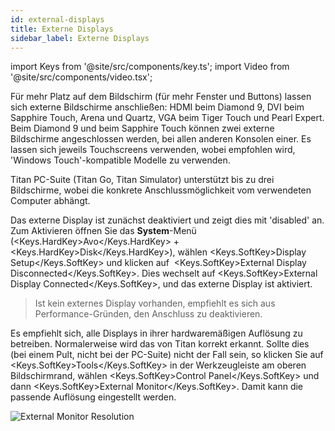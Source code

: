 ```yaml
---
id: external-displays
title: Externe Displays
sidebar_label: Externe Displays
---
```


import Keys from '@site/src/components/key.ts';
import Video from '@site/src/components/video.tsx';

Für mehr Platz auf dem Bildschirm (für mehr Fenster und Buttons) lassen
sich externe Bildschirme anschließen: HDMI beim Diamond 9, DVI beim Sapphire Touch, 
Arena und Quartz, VGA beim Tiger Touch und Pearl Expert. Beim Diamond 9 und beim Sapphire Touch 
können zwei externe Bildschirme angeschlossen werden, bei allen anderen Konsolen einer. Es lassen 
sich jeweils Touchscreens verwenden, wobei empfohlen wird, 'Windows Touch'-kompatible
Modelle zu verwenden.

Titan PC-Suite (Titan Go, Titan Simulator) unterstützt bis zu drei 
Bildschirme, wobei die konkrete Anschlussmöglichkeit vom verwendeten 
Computer abhängt.

Das externe Display ist zunächst deaktiviert und zeigt dies mit
'disabled' an. Zum Aktivieren öffnen Sie das **System**-Menü 
(<Keys.HardKey>Avo</Keys.HardKey> + <Keys.HardKey>Disk</Keys.HardKey>), 
wählen <Keys.SoftKey>Display Setup</Keys.SoftKey> und klicken auf
&nbsp;<Keys.SoftKey>External Display Disconnected</Keys.SoftKey>. Dies wechselt 
auf <Keys.SoftKey>External Display Connected</Keys.SoftKey>, und das externe Display ist aktiviert.

>   Ist kein externes Display vorhanden, empfiehlt es sich aus Performance-Gründen, den Anschluss zu deaktivieren.

Es empfiehlt sich, alle Displays in ihrer hardwaremäßigen Auflösung zu
betreiben. Normalerweise wird das von Titan korrekt erkannt. Sollte dies
(bei einem Pult, nicht bei der PC-Suite) nicht der Fall sein, so klicken Sie 
auf <Keys.SoftKey>Tools</Keys.SoftKey> in der Werkzeugleiste am oberen Bildschirmrand, 
wählen <Keys.SoftKey>Control Panel</Keys.SoftKey> und dann <Keys.SoftKey>External Monitor</Keys.SoftKey>. 
Damit kann die passende Auflösung eingestellt werden.

![External Monitor Resolution](/docs/images/External-Monitor-Resolution.png)


